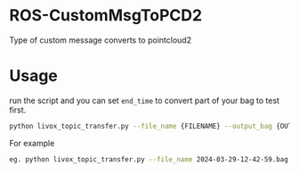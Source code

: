 # ROS-CustomMsgToPCD2
Type of custom message converts to pointcloud2

# Usage
run the script and you can set `end_time` to convert part of your bag to test first.

```bash
python livox_topic_transfer.py --file_name {FILENAME} --output_bag {OUTPUT_BAG_DIR&NAME}
```
For example   

```bash
eg. python livox_topic_transfer.py --file_name 2024-03-29-12-42-59.bag --output_bag odom.bag
```
